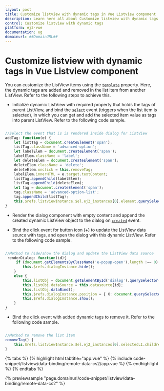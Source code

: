 ```yaml
---
layout: post
title: Customize listview with dynamic tags in Vue Listview component | Syncfusion
description: Learn here all about Customize listview with dynamic tags in Syncfusion Vue Listview component of Syncfusion Essential JS 2 and more.
control: Customize listview with dynamic tags 
platform: ej2-vue
documentation: ug
domainurl: ##DomainURL##
---
```


# Customize listview with dynamic tags in Vue Listview component

You can customize the ListView items using the [`template`](https://ej2.syncfusion.com/vue/documentation/api/list-view/#template) property. Here, the dynamic tags are added and removed in the list item from another ListView. Refer to the following steps to achieve this.

* Initialize dynamic ListView with required property that holds the tags of parent ListView, and bind the [`select`](https://ej2.syncfusion.com/vue/documentation/api/list-view/#select) event (triggers when the list item is selected), in which you can get and add the selected item value as tags into parent ListView. Refer to the following code sample.

```ts

//Select the event that is is rendered inside dialog for ListView
addTag: function(e) {
    let listTag = document.createElement('span');
    listTag.className = 'advanced-option';
    let labelElem = document.createElement('span');
    labelElem.className = 'label';
    let deleteElem = document.createElement('span');
    deleteElem.className = 'delete';
    deleteElem.onclick = this.removeTag;
    labelElem.innerHTML = e.target.textContent;
    listTag.appendChild(labelElem);
    listTag.appendChild(deleteElem);
    let tag = document.createElement('span');
    tag.className = 'advanced-option-list';
    tag.appendChild(listTag);
    this.$refs.listviewInstance.$el.ej2_instances[0].element.querySelector('.e-active').appendChild(tag);
}

```

* Render the dialog component with empty content and append the created dynamic ListView object to the dialog on [`created`](https://ej2.syncfusion.com/vue/documentation/api/dialog#created) event.

* Bind the click event for button icon (+) to update the ListView data source with tags, and open the dialog with this dynamic ListView. Refer to the following code sample.

```ts

//Method to hide/show the dialog and update the ListView data source
 renderDialog: function(id){
     if (document.getElementsByClassName('e-popup-open').length !== 0) {
        this.$refs.dialogInstance.hide();
    }
    else {
        this.listObj = document.getElementById('dialog').querySelector("#list").ej2_instances[0];
        this.listObj.dataSource = this.datasource[id];
        this.listObj.dataBind();
        this.$refs.dialogInstance.position = { X: document.querySelector('.e-add-icon').getBoundingClientRect().left + 50, Y: document.querySelector('.e-add-icon').getBoundingClientRect().top - 5 };
        this.$refs.dialogInstance.show();
    }
}

```

* Bind the click event with added dynamic tags to remove it. Refer to the following code sample.

```ts

//Method to remove the list item
removeTag() {
    this.$refs.listviewInstance.$el.ej2_instances[0].selectedLI.children[1].remove();
}

```

{% tabs %}
{% highlight html tabtitle="app.vue" %}
{% include code-snippet/listview/data-binding/remote-data-cs2/app.vue %}
{% endhighlight %}
{% endtabs %}
        
{% previewsample "page.domainurl/code-snippet/listview/data-binding/remote-data-cs2" %}